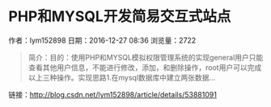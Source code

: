 # PHP和MYSQL开发简易交互式站点
作者：lym152898
日期：2016-12-27 08:36
浏览量：2722
> 简介：目的：使用PHP和MYSQL模拟权限管理系统的实现general用户只能查看其他用户信息，不能进行修改，添加，和删除操作，root用户可以完成以上三种操作。实现思路1.在mysql数据库中建立两张数据...

 链接：http://blog.csdn.net/lym152898/article/details/53881091
